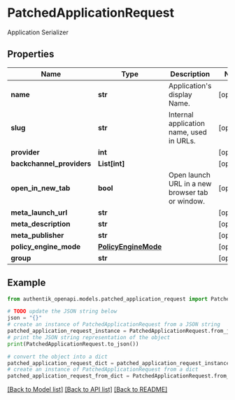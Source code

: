 # PatchedApplicationRequest

Application Serializer

## Properties

Name | Type | Description | Notes
------------ | ------------- | ------------- | -------------
**name** | **str** | Application&#39;s display Name. | [optional] 
**slug** | **str** | Internal application name, used in URLs. | [optional] 
**provider** | **int** |  | [optional] 
**backchannel_providers** | **List[int]** |  | [optional] 
**open_in_new_tab** | **bool** | Open launch URL in a new browser tab or window. | [optional] 
**meta_launch_url** | **str** |  | [optional] 
**meta_description** | **str** |  | [optional] 
**meta_publisher** | **str** |  | [optional] 
**policy_engine_mode** | [**PolicyEngineMode**](PolicyEngineMode.md) |  | [optional] 
**group** | **str** |  | [optional] 

## Example

```python
from authentik_openapi.models.patched_application_request import PatchedApplicationRequest

# TODO update the JSON string below
json = "{}"
# create an instance of PatchedApplicationRequest from a JSON string
patched_application_request_instance = PatchedApplicationRequest.from_json(json)
# print the JSON string representation of the object
print(PatchedApplicationRequest.to_json())

# convert the object into a dict
patched_application_request_dict = patched_application_request_instance.to_dict()
# create an instance of PatchedApplicationRequest from a dict
patched_application_request_from_dict = PatchedApplicationRequest.from_dict(patched_application_request_dict)
```
[[Back to Model list]](../README.md#documentation-for-models) [[Back to API list]](../README.md#documentation-for-api-endpoints) [[Back to README]](../README.md)


